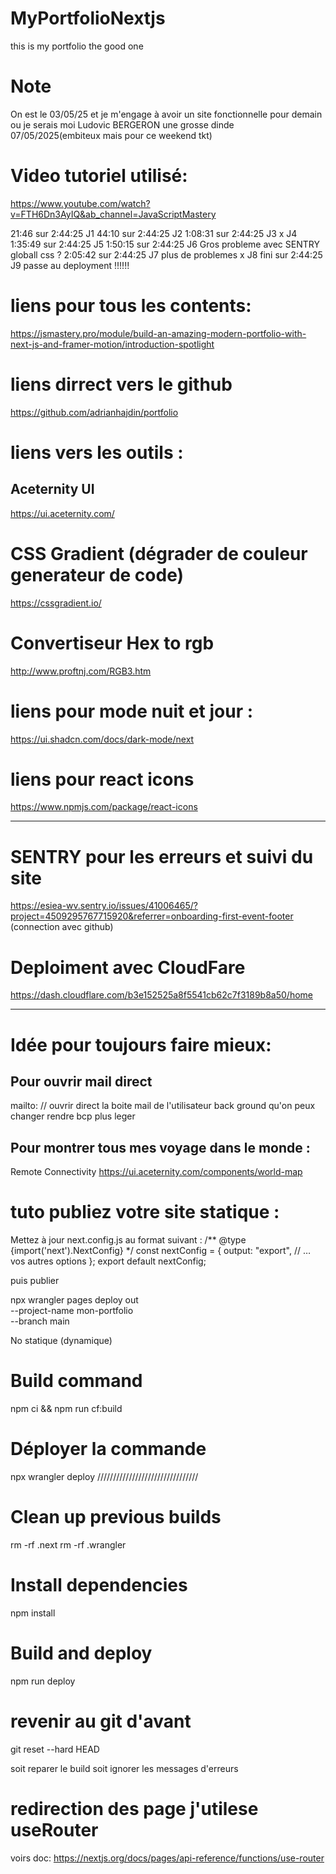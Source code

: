 # MyPortfolioNextjs
this is my portfolio the good one 

# Note 
On est le 03/05/25 et je m'engage à avoir un site fonctionnelle pour demain ou je serais moi Ludovic BERGERON une grosse dinde 07/05/2025(embiteux mais pour ce weekend tkt)


# Video tutoriel utilisé:
https://www.youtube.com/watch?v=FTH6Dn3AyIQ&ab_channel=JavaScriptMastery

21:46 sur 2:44:25 J1
44:10 sur 2:44:25 J2
1:08:31 sur 2:44:25 J3
x J4
1:35:49 sur 2:44:25 J5
1:50:15 sur 2:44:25 J6 Gros probleme avec SENTRY globall css ?
2:05:42 sur 2:44:25 J7 plus de problemes 
x J8
fini  sur 2:44:25 J9
passe au deployment !!!!!!

# liens pour tous les contents:
https://jsmastery.pro/module/build-an-amazing-modern-portfolio-with-next-js-and-framer-motion/introduction-spotlight

# liens dirrect vers le github 
https://github.com/adrianhajdin/portfolio


# liens vers les outils :

## Aceternity UI
https://ui.aceternity.com/

# CSS Gradient (dégrader de couleur generateur de code)
https://cssgradient.io/
# Convertiseur Hex to rgb
http://www.proftnj.com/RGB3.htm


# liens pour mode nuit et jour :
https://ui.shadcn.com/docs/dark-mode/next

 

# liens pour react icons
https://www.npmjs.com/package/react-icons

------------------------------------------------------------
# SENTRY pour les erreurs et suivi du site 
https://esiea-wv.sentry.io/issues/41006465/?project=4509295767715920&referrer=onboarding-first-event-footer 
(connection avec github)
# Deploiment avec CloudFare 
https://dash.cloudflare.com/b3e152525a8f5541cb62c7f3189b8a50/home

------------------------------------------------------------
# Idée pour toujours faire mieux:
## Pour ouvrir mail direct 
mailto: // ouvrir direct la boite mail de l'utilisateur 
back ground qu'on peux changer rendre bcp plus leger 

## Pour montrer tous mes voyage dans le monde :
Remote Connectivity
https://ui.aceternity.com/components/world-map

# tuto publiez votre site statique :

Mettez à jour next.config.js au format suivant :
/** @type {import('next').NextConfig} */
const nextConfig = {
  output: "export",
  // … vos autres options
};
export default nextConfig;

puis publier

npx wrangler pages deploy out \
  --project-name mon-portfolio \
  --branch main


No statique (dynamique)
# Build command
npm ci && npm run cf:build
# Déployer la commande
npx wrangler deploy
////////////////////////////////
# Clean up previous builds
rm -rf .next
rm -rf .wrangler

# Install dependencies
npm install

# Build and deploy
npm run deploy


# revenir au git d'avant 
git reset --hard HEAD


soit reparer le build soit ignorer les messages d'erreurs


# redirection des page j'utilese useRouter 
voirs doc:
https://nextjs.org/docs/pages/api-reference/functions/use-router